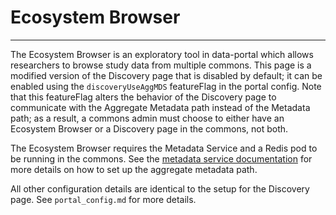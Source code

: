 # Ecosystem Browser
------------------------
The Ecosystem Browser is an exploratory tool in data-portal which allows researchers to browse study data from multiple commons. This page is a modified version of the Discovery page that is disabled by default; it can be enabled using the `discoveryUseAggMDS` featureFlag in the portal config. Note that this featureFlag alters the behavior of the Discovery page to communicate with the Aggregate Metadata path instead of the Metadata path; as a result, a commons admin must choose to either have an Ecosystem Browser or a Discovery page in the commons, not both.

The Ecosystem Browser requires the Metadata Service and a Redis pod to be running in the commons. See the [metadata service documentation](https://github.com/uc-cdis/metadata-service) for more details on how to set up the aggregate metadata path.

All other configuration details are identical to the setup for the Discovery page. See `portal_config.md` for more details.
